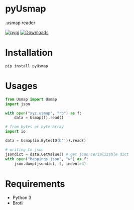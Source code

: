 # pyUsmap
.usmap reader

[![pypi](https://img.shields.io/pypi/v/valorant-api.svg)](https://pypi.python.org/pypi/valorant-api/)
[![Downloads](https://pepy.tech/badge/pyusmap)](https://pepy.tech/project/pyusmap)

# Installation
`pip install pyUsmap`

# Usages
```py
from Usmap import Usmap
import json

with open("xyz.usmap", "rb") as f:
    data = Usmap(f).read()

# from bytes or byte array
import io

data = Usmap(io.BytesIO(b'')).read()

# writing to json
jsondict = data.GetValue() # get json serializable dict
with open("Mappings.json", "w") as f:
    json.dump(jsondict, f, indent=4)


```
# Requirements

* Python 3
* Brotli